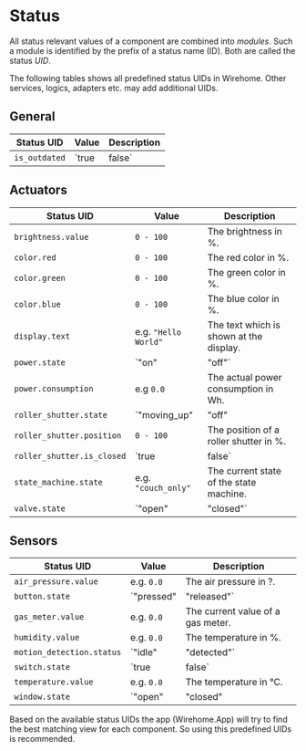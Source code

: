 # Status
All status relevant values of a component are combined into _modules_. Such a module is identified by the prefix of a status name (ID). Both are called the status _UID_.

The following tables shows all predefined status UIDs in Wirehome. Other services, logics, adapters etc. may add additional UIDs.

## General
| Status UID | Value | Description |
|-|-|-|
| `is_outdated` | `true | false` | Defines whether the component is outdated and data may be wrong. |

## Actuators
| Status UID | Value | Description |
|-|-|-|
| `brightness.value` | `0 - 100` | The brightness in %. |
| `color.red` | `0 - 100` | The red color in %. |
| `color.green` | `0 - 100` | The green color in %. |
| `color.blue` | `0 - 100` | The blue color in %. |
| `display.text` | e.g. `"Hello World"` | The text which is shown at the display. |
| `power.state` | `"on" | "off"` | The overall power status. |
| `power.consumption` | e.g `0.0` | The actual power consumption in Wh. |
| `roller_shutter.state` | `"moving_up" | "off" | "moving_down"` | The status of a roller shutter. |
| `roller_shutter.position` | `0 - 100` | The position of a roller shutter in %. |
| `roller_shutter.is_closed` | `true | false` | Indicates whether the roller shutter is closed completely. |
| `state_machine.state` | e.g. `"couch_only"` | The current state of the state machine. |
| `valve.state` | `"open" | "closed"` | The current state of a valve. |

## Sensors
| Status UID | Value | Description |
|-|-|-|
| `air_pressure.value` | e.g. `0.0` | The air pressure in ?. |
| `button.state` | `"pressed" | "released"` | The pressed state. |
| `gas_meter.value` | e.g. `0.0` | The current value of a gas meter. |
| `humidity.value` | e.g. `0.0` | The temperature in %. |
| `motion_detection.status` | `"idle" | "detected"` | The status of motion detection. |
| `switch.state` | `true | false` | The boolean state of the switch. |
| `temperature.value` | e.g. `0.0` | The temperature in °C. |
| `window.state` | `"open" | "closed" | "tilt"` | The status of a window. |

Based on the available status UIDs the app (Wirehome.App) will try to find the best matching view for each component. So using this predefined UIDs is recommended.